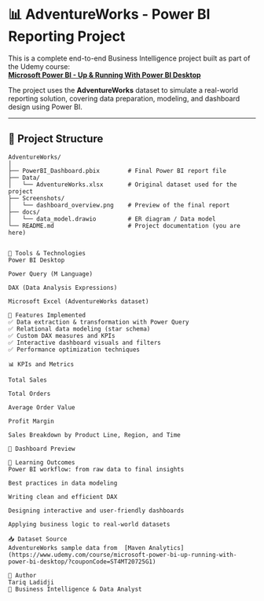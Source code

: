 # 📊 AdventureWorks - Power BI Reporting Project

This is a complete end-to-end Business Intelligence project built as part of the Udemy course:  
**[Microsoft Power BI - Up & Running With Power BI Desktop](https://www.udemy.com/course/microsoft-power-bi-up-running-with-power-bi-desktop/?couponCode=ST4MT20725G1)**

The project uses the **AdventureWorks** dataset to simulate a real-world reporting solution, covering data preparation, modeling, and dashboard design using Power BI.

---

## 📁 Project Structure

```text
AdventureWorks/
│
├── PowerBI_Dashboard.pbix        # Final Power BI report file
├── Data/
│   └── AdventureWorks.xlsx       # Original dataset used for the project
├── Screenshots/
│   └── dashboard_overview.png    # Preview of the final report
├── docs/
│   └── data_model.drawio         # ER diagram / Data model
└── README.md                     # Project documentation (you are here)


🔧 Tools & Technologies
Power BI Desktop

Power Query (M Language)

DAX (Data Analysis Expressions)

Microsoft Excel (AdventureWorks dataset)

🚀 Features Implemented
✅ Data extraction & transformation with Power Query
✅ Relational data modeling (star schema)
✅ Custom DAX measures and KPIs
✅ Interactive dashboard visuals and filters
✅ Performance optimization techniques

📊 KPIs and Metrics

Total Sales

Total Orders

Average Order Value

Profit Margin

Sales Breakdown by Product Line, Region, and Time

📸 Dashboard Preview

🎯 Learning Outcomes
Power BI workflow: from raw data to final insights

Best practices in data modeling

Writing clean and efficient DAX

Designing interactive and user-friendly dashboards

Applying business logic to real-world datasets

📥 Dataset Source
AdventureWorks sample data from  [Maven Analytics](https://www.udemy.com/course/microsoft-power-bi-up-running-with-power-bi-desktop/?couponCode=ST4MT20725G1)

📌 Author
Tariq Ladidji
💼 Business Intelligence & Data Analyst
